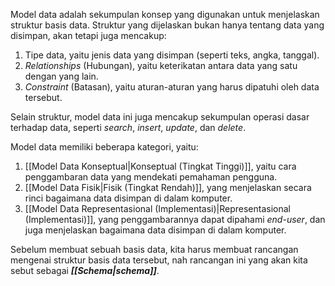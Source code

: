 Model data adalah sekumpulan konsep yang digunakan untuk menjelaskan struktur basis data. Struktur yang dijelaskan bukan hanya tentang data yang disimpan, akan tetapi juga mencakup:
1. Tipe data, yaitu jenis data yang disimpan (seperti teks, angka, tanggal).
2. *Relationships* (Hubungan), yaitu keterikatan antara data yang satu dengan yang lain.
3. *Constraint* (Batasan), yaitu aturan-aturan yang harus dipatuhi oleh data tersebut.

Selain struktur, model data ini juga mencakup sekumpulan operasi dasar terhadap data, seperti *search*, *insert*, *update*, dan *delete*.

Model data memiliki beberapa kategori, yaitu:
1. [[Model Data Konseptual|Konseptual (Tingkat Tinggi)]], yaitu cara penggambaran data yang mendekati pemahaman pengguna.
2. [[Model Data Fisik|Fisik (Tingkat Rendah)]], yang menjelaskan secara rinci bagaimana data disimpan di dalam komputer.
3. [[Model Data Representasional (Implementasi)|Representasional (Implementasi)]], yang penggambarannya dapat dipahami *end-user*, dan juga menjelaskan bagaimana data disimpan di dalam komputer.

Sebelum membuat sebuah basis data, kita harus membuat rancangan mengenai struktur basis data tersebut, nah rancangan ini yang akan kita sebut sebagai ***[[Schema|schema]]***.